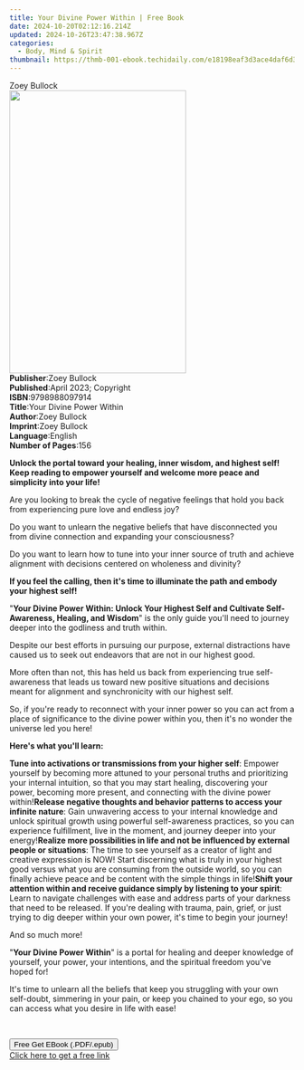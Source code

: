 ```yaml
---
title: Your Divine Power Within | Free Book
date: 2024-10-20T02:12:16.214Z
updated: 2024-10-26T23:47:38.967Z
categories:
  - Body, Mind & Spirit
thumbnail: https://thmb-001-ebook.techidaily.com/e18198eaf3d3ace4daf6d3f5d7dfaaecae34f35821d9db34116c58c6ae5a8548.jpg
---
```

<main id="book-container">
  <div class="flex flex-col">
    <div class="book-brief flex-1 py-6 px-4 sm:p-6 md:py-10 md:px-8">
      <!-- brief-->
      <div class="book-brief-main">Zoey Bullock</div>
    </div>
    <div
      class="book-meta-info flex-1 grid gap-4 col-start-1 col-end-3 row-start-1 sm:mb-6 sm:grid-cols-4 lg:gap-6 lg:col-start-2 lg:row-end-6 lg:row-span-6 lg:mb-0"
    >
      <div
        class="book-meta-info-left place-content-center mt-4 p-4 text-sm leading-6 col-start-2 col-span-2 dark:text-slate-400"
      >
        <img
          class="w-full h-500 object-cover rounded-lg sm:h-255 sm:col-span-2 lg:col-span-full"
          src="https://img-001-ebook.techidaily.com/6c469008330cc265de0495e1ed15bf7977786d6df2253c46310024cf00db64fd.jpg"
          alt=""
          width="312"
          height="500"
        />
      </div>
      <div
        class="book-meta-info-right mt-2 col-start-1 row-start-2 col-span-3 self-center"
      >
        <!-- meta data  -->
        <div class="flex flex-col px-4 md:px-8">
          <div class="flex-1">
            <strong>Publisher</strong>:<span class="px-2">Zoey Bullock</span>
          </div>
          <div class="flex-1">
            <strong>Published</strong>:<span class="px-2"
              >April 2023; Copyright</span
            >
          </div>
          <div class="flex-1">
            <strong>ISBN</strong>:<span class="px-2">9798988097914</span>
          </div>
          <div class="flex-1">
            <strong>Title</strong>:<span class="px-2"
              >Your Divine Power Within</span
            >
          </div>
          <div class="flex-1">
            <strong>Author</strong>:<span class="px-2">Zoey Bullock</span>
          </div>
          <div class="flex-1">
            <strong>Imprint</strong>:<span class="px-2">Zoey Bullock</span>
          </div>
          <div class="flex-1">
            <strong>Language</strong>:<span class="px-2">English</span>
          </div>
          <div class="flex-1">
            <strong>Number of Pages</strong>:<span class="px-2">156</span>
          </div>
        </div>
      </div>
    </div>
    <div class="book-description flex-1 py-6 px-4 sm:p-6 md:py-10 md:px-8">
      <div class="book-description-main">
        <div accordion-content="" id="description">
          <p class="ql-align-justify">
            <strong
              >Unlock the portal toward your healing, inner wisdom, and highest
              self! Keep reading to empower yourself and welcome more peace and
              simplicity into your life!</strong
            >
          </p>
          <p class="ql-align-justify">
            Are you looking to break the cycle of negative feelings that hold
            you back from experiencing pure love and endless joy?
          </p>
          <p class="ql-align-justify">
            Do you want to unlearn the negative beliefs that have disconnected
            you from divine connection and&nbsp;expanding your consciousness?
          </p>
          <p class="ql-align-justify">
            Do you want to learn how to tune into your inner source of truth and
            achieve alignment with decisions centered on wholeness and divinity?
          </p>
          <p class="ql-align-justify">
            <strong
              >If you feel the calling, then it's time to illuminate the path
              and embody your highest self!</strong
            >
          </p>
          <p class="ql-align-justify">
            "<strong
              >Your Divine Power Within: Unlock Your Highest Self and
              Cultivate&nbsp;Self-Awareness, Healing, and Wisdom</strong
            >" is the only guide you'll need to journey deeper into the
            godliness and truth within.
          </p>
          <p class="ql-align-justify">
            Despite our best efforts in pursuing our purpose, external
            distractions have caused us to seek out endeavors that are not in
            our highest good.
          </p>
          <p class="ql-align-justify">
            More often than not, this has held us back from experiencing true
            self-awareness that leads us toward new positive situations and
            decisions meant for alignment and synchronicity with our highest
            self.
          </p>
          <p class="ql-align-justify">
            So, if you're ready to reconnect with your inner power so you can
            act from a place of significance to the divine power within you,
            then it's no wonder the universe led you here!
          </p>
          <p class="ql-align-justify">
            <strong>Here's what you'll learn:</strong>
          </p>
          <strong
            >Tune into activations or transmissions from your higher
            self</strong
          >: Empower yourself by becoming more attuned to your personal truths
          and prioritizing your internal intuition, so that you may start
          healing, discovering your power, becoming more present, and connecting
          with the divine power within!<strong
            >Release negative thoughts and behavior patterns to access your
            infinite nature</strong
          >: Gain unwavering access to your internal knowledge and unlock
          spiritual growth using powerful self-awareness practices, so you can
          experience fulfillment, live in the moment, and journey deeper into
          your energy!<strong
            >Realize more possibilities in life and not be influenced by
            external people or situations</strong
          >: The time to see yourself as a creator of light and creative
          expression is NOW! Start discerning what is truly in your highest good
          versus what you are consuming from the outside world, so you can
          finally achieve peace and be content with the simple things in
          life!<strong
            >Shift your attention within and receive guidance simply by
            listening to your spirit</strong
          >: Learn to navigate challenges with ease and address parts of your
          darkness that need to be released. If you're dealing with trauma,
          pain, grief, or just trying to dig deeper within your own power, it's
          time to begin your journey!
          <p class="ql-align-justify">And so much more!</p>
          <p class="ql-align-justify">
            "<strong>Your Divine Power Within</strong>" is a portal for healing
            and deeper knowledge of yourself, your power, your intentions,
            and&nbsp;the spiritual freedom you've hoped for!
          </p>
          <p class="ql-align-justify">
            It's time to unlearn all the beliefs that keep you struggling with
            your own self-doubt, simmering in your pain, or keep you chained to
            your ego, so you can access what you desire in life with ease!
          </p>
          <p><br /></p>
        </div>
        <div class="accordion-fader"></div>
      </div>
    </div>
    <div class="book-excerpts flex-1 py-6 px-4 sm:p-6 md:py-10 md:px-8"></div>
    <div
      class="book-about-author flex-1 py-6 px-4 sm:p-6 md:py-10 md:px-8"
    ></div>
    <div class="book-free-get flex-1 py-6 px-4 sm:p-6 md:py-10 md:px-8">
      <button
        id="btn-free-get"
        class="bg-blue-500 hover:bg-blue-700 text-white font-bold py-2 px-4 rounded"
      >
        Free Get EBook (.PDF/.epub)
      </button>
      <div id="countdown-display" class="px-2 text-lg mt-2"></div>
      <a
        id="free-link"
        class="hidden bg-blue-500 hover:bg-blue-700 text-white font-bold py-2 px-4 rounded"
        href="https://www.ebooks.com/en-us/book/210821955/your-divine-power-within/zoey-bullock/"
        target="_blank"
        >Click here to get a free link</a
      >
    </div>
    <script>
      let countdownTime = 0;
      let countdownInterval = null;
      document
        .getElementById('btn-free-get')
        .addEventListener('click', startCountdown);
      function startCountdown() {
        countdownTime = new Date().getTime() + 60000 * 3;
        countdownInterval = setInterval(updateCountdown, 1000);
        document.getElementById('btn-free-get').disabled = true;
        document
          .getElementById('btn-free-get')
          .classList.add('bg-gray-500', 'cursor-not-allowed');
      }
      function updateCountdown() {
        let currentTime = new Date().getTime();
        let timeLeft = countdownTime - currentTime;
        let secondsLeft = Math.floor(timeLeft / 1000);
        document.getElementById('countdown-display').innerHTML =
          `Remaining time: ${secondsLeft} seconds.`;
        if (secondsLeft <= 0) {
          clearInterval(countdownInterval);
          document.getElementById('btn-free-get').classList.add('hidden');
          document.getElementById('free-link').classList.remove('hidden');
          document.getElementById('countdown-display').innerHTML = '';
        }
      }
    </script>
  </div>
</main>

<ins class="adsbygoogle"
      style="display:block"
      data-ad-client="ca-pub-7571918770474297"
      data-ad-slot="8358498916"
      data-ad-format="auto"
      data-full-width-responsive="true"></ins>
    